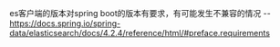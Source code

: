 es客户端的版本对spring boot的版本有要求，有可能发生不兼容的情况 --https://docs.spring.io/spring-data/elasticsearch/docs/4.2.4/reference/html/#preface.requirements